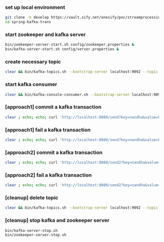 ### set up local environment

``` sh
git clone -b develop https://vault.sify.net/onesify/poc/streamprocessing.git spring-kafka-trans
cd spring-kafka-trans
```
### start zookeeper and kafka server
``` sh
bin/zookeeper-server-start.sh config/zookeeper.properties &
bin/kafka-server-start.sh config/server.properties &
```
### create necessary topic
``` sh
clear && bin/kafka-topics.sh --bootstrap-server localhost:9092 --topic person --create
```
### start kafka consumer
``` sh
clear && bin/kafka-console-consumer.sh --bootstrap-server localhost:9092 --topic person
```
### [approach1] commit a kafka transaction
``` sh
clear ; echo; echo; curl 'http://localhost:8080/send?key=nandha&value=kumar&fail=false'; echo; echo;
```
### [approach1] fail a kafka transaction
``` sh
clear ; echo; echo; curl 'http://localhost:8080/send?key=nandha&value=kumar&fail=true'; echo; echo;
```
### [approach2] commit a kafka transaction
``` sh
clear ; echo; echo; curl 'http://localhost:8080/send2?key=nandha&value=kumar&fail=false'; echo; echo;
```
### [approach2] fail a kafka transaction
``` sh
clear ; echo; echo; curl 'http://localhost:8080/send2?key=nandha&value=kumar&fail=true'; echo; echo;
```
### [cleanup] delete topic
``` sh
clear && bin/kafka-topics.sh --bootstrap-server localhost:9092 --topic person --delete
```
### [cleanup] stop kafka and zookeeper server
``` sh
bin/kafka-server-stop.sh
bin/zookeeper-server-stop.sh
```
